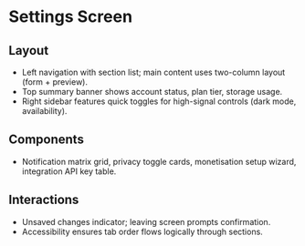 # Settings Screen

## Layout
- Left navigation with section list; main content uses two-column layout (form + preview).
- Top summary banner shows account status, plan tier, storage usage.
- Right sidebar features quick toggles for high-signal controls (dark mode, availability).

## Components
- Notification matrix grid, privacy toggle cards, monetisation setup wizard, integration API key table.

## Interactions
- Unsaved changes indicator; leaving screen prompts confirmation.
- Accessibility ensures tab order flows logically through sections.
